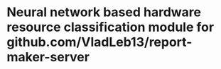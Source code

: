 #  Neural network based hardware resource classification module for github.com/VladLeb13/report-maker-server
